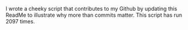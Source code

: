 I wrote a cheeky script that contributes to my Github by updating this ReadMe to illustrate why more than commits matter. This script has run 2097 times.